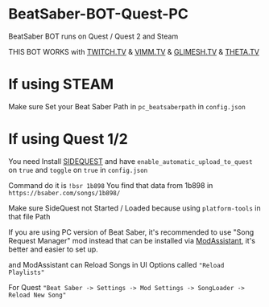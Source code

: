 # BeatSaber-BOT-Quest-PC
BeatSaber BOT runs on Quest / Quest 2 and Steam


THIS BOT WORKS with [TWITCH.TV](https://twitch.tv) & [VIMM.TV](https://www.vimm.tv) & [GLIMESH.TV](https://glimesh.tv) & [THETA.TV](https://www.theta.tv)

# If using STEAM

Make sure Set your Beat Saber Path in `pc_beatsaberpath` in `config.json`

# If using Quest 1/2

You need Install [SIDEQUEST](https://sidequestvr.com) and have `enable_automatic_upload_to_quest` on `true` and `toggle` on `true` in `config.json`

Command do it is `!bsr 1b898` You find that data from 1b898 in `https://bsaber.com/songs/1b898/`

Make sure SideQuest not Started / Loaded because using `platform-tools` in that file Path

If you are using PC version of Beat Saber, it's recommended to use "Song Request Manager" mod instead that can be installed via [ModAssistant](https://github.com/Assistant/ModAssistant), it's better and easier to set up.

and ModAssistant can Reload Songs in UI Options called `"Reload Playlists"`

For Quest `"Beat Saber -> Settings -> Mod Settings -> SongLoader -> Reload New Song"`
